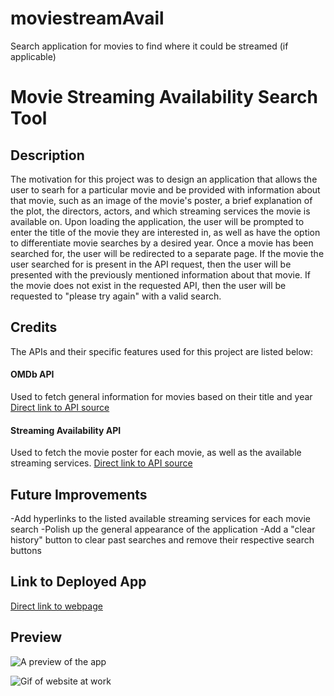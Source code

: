 # moviestreamAvail
Search application for movies to find where it could be streamed (if applicable)




# Movie Streaming Availability Search Tool

## Description

The motivation for this project was to design an application that allows the user to searh for a particular movie and be provided with information about that movie, such as an image of the movie's poster, a brief explanation of the plot, the directors, actors, and which streaming services the movie is available on. Upon loading the application, the user will be prompted to enter the title of the movie they are interested in, as well as have the option to differentiate movie searches by a desired year. Once a movie has been searched for, the user will be redirected to a separate page. If the movie the user searched for is present in the API request, then the user will be presented with the previously mentioned information about that movie. If the movie does not exist in the requested API, then the user will be requested to "please try again" with a valid search.

## Credits

The APIs and their specific features used for this project are listed below:

#### OMDb API
Used to fetch general information for movies based on their title and year
[Direct link to API source](http://www.omdbapi.com/)

#### Streaming Availability API
Used to fetch the movie poster for each movie, as well as the available streaming services.
[Direct link to API source](https://rapidapi.com/movie-of-the-night-movie-of-the-night-default/api/streaming-availability)

## Future Improvements
-Add hyperlinks to the listed available streaming services for each movie search
-Polish up the general appearance of the application
-Add a "clear history" button to clear past searches and remove their respective search buttons

## Link to Deployed App

[Direct link to webpage]()

## Preview

![A preview of the app]()

![Gif of website at work](./assets/animations/movie-stream-demo.gif)
